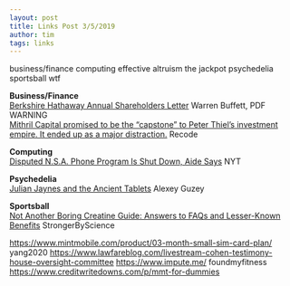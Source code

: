 ```yaml
---
layout: post
title: Links Post 3/5/2019
author: tim
tags: links
---
```


business/finance
computing
effective altruism
the jackpot
psychedelia
sportsball
wtf

**Business/Finance**  
[Berkshire Hathaway Annual Shareholders Letter](http://www.berkshirehathaway.com/letters/2018ltr.pdf) Warren Buffett, PDF WARNING  
[Mithril Capital promised to be the “capstone” to Peter Thiel’s investment empire. It ended up as a major distraction.](https://www.recode.net/2019/2/18/18217681/peter-thiel-venture-fund-ajay-royan-mithril-capital-drama-disarray) Recode  

**Computing**  
[Disputed N.S.A. Phone Program Is Shut Down, Aide Says](https://www.nytimes.com/2019/03/04/us/politics/nsa-phone-records-program-shut-down.html) NYT  

**Psychedelia**  
[Julian Jaynes and the Ancient Tablets](https://guzey.com/personal/writing/jaynes/) Alexey Guzey  

**Sportsball**  
[Not Another Boring Creatine Guide: Answers to FAQs and Lesser-Known Benefits](https://www.strongerbyscience.com/creatine/) StrongerByScience   


https://www.mintmobile.com/product/03-month-small-sim-card-plan/
yang2020
https://www.lawfareblog.com/livestream-cohen-testimony-house-oversight-committee
https://www.impute.me/
foundmyfitness
https://www.creditwritedowns.com/p/mmt-for-dummies

